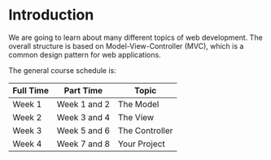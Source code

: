# Introduction

We are going to learn about many different topics of web development. The overall structure is based on Model-View-Controller (MVC), which is a common design pattern for web applications.

The general course schedule is:

Full Time  | Part Time    | Topic
-----------|--------------|---------------
Week 1     | Week 1 and 2 | The Model
Week 2     | Week 3 and 4 | The View
Week 3     | Week 5 and 6 | The Controller
Week 4     | Week 7 and 8 | Your Project
